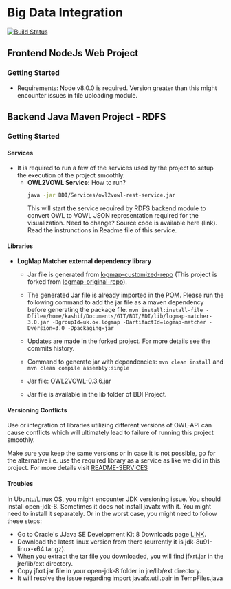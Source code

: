 # Big Data Integration

[![Build Status](https://travis-ci.org/joemccann/dillinger.svg?branch=master)](#)

## Frontend NodeJs Web Project

### Getting Started

 - Requirements: Node v8.0.0 is required. Version greater than this might encounter issues in file uploading module.

## Backend Java Maven Project - RDFS

### Getting Started

#### Services
  -  It is required to run a few of the services used by the project to setup the execution of the project smoothly.
        -   **OWL2VOWL Service:** 
            How to run?  
            ```sh
            java -jar BDI/Services/owl2vowl-rest-service.jar
            ```
            This will start the service required by RDFS backend module to convert OWL to VOWL JSON representation required for the visualization.
            Need to change? 
            Source code is available here (link). Read the instrunctions in Readme file of this service.


#### Libraries 

 - **LogMap Matcher external dependency library**
    - Jar file is generated from [logmap-customized-repo](https://github.com/Kashif-Rabbani/logmap-matcher) (This project is forked from [logmap-original-repo](https://github.com/ernestojimenezruiz/logmap-matcher)). 

    - The generated Jar file is already imported in the POM. Please run the following command to add the jar file as a maven dependency before generating the package file. `mvn install:install-file -Dfile=/home/kashif/Documents/GIT/BDI/BDI/lib/logmap-matcher-3.0.jar -DgroupId=uk.ox.logmap -DartifactId=logmap-matcher -Dversion=3.0 -Dpackaging=jar`
    
    - Updates are made in the forked project. For more details see the commits history. 
    
    - Command to generate jar with dependencies: `mvn clean install` and `mvn clean compile assembly:single` 
    - Jar file: OWL2VOWL-0.3.6.jar 
    - Jar file is available in the lib folder of BDI Project. 
    
#### Versioning Conflicts
     
 Use or integration of libraries utilizing different versions of OWL-API can cause conflicts which will ultimately lead to failure of running this project smoothly. 
 
 Make sure you keep the same versions or in case it is not possible, go for the alternative i.e. use the required library as a service as like we did in this project. For more details visit [README-SERVICES](https://github.com/genesis-upc/BDI/tree/master/Services/OWL2VOWL-Rest-Service) 

#### Troubles
In Ubuntu/Linux OS, you might encounter JDK versioning issue. You should install open-jdk-8. Sometimes it does not install javafx with it. You might need to install it separately. Or in the worst case, you might need to follow these steps:

 - Go to Oracle's JJava SE Development Kit 8 Downloads page [LINK](https://www.oracle.com/technetwork/java/javase/downloads/jdk8-downloads-2133151.html).
 - Download the latest linux version from there (currently it is jdk-8u91-linux-x64.tar.gz).
 - When you extract the tar file you downloaded, you will find jfxrt.jar in the jre/lib/ext directory.
 - Copy jfxrt.jar file in your open-jdk-8 folder in jre/lib/ext directory. 
 - It will resolve the issue regarding import javafx.util.pair in TempFiles.java 
